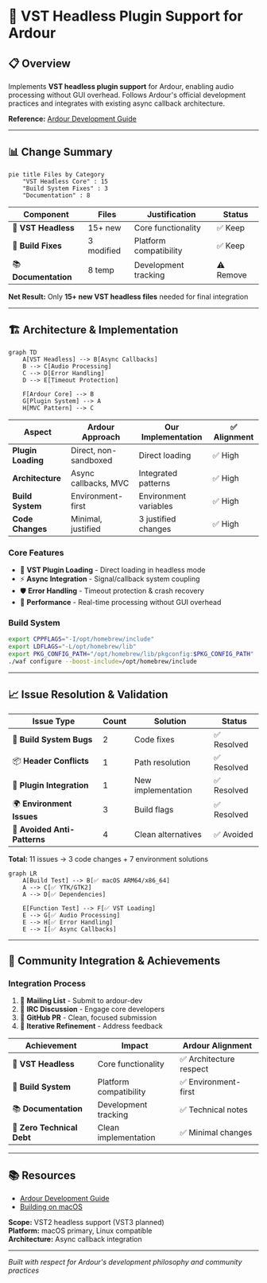 # 🎯 **VST Headless Plugin Support for Ardour**

## 📋 **Overview**

Implements **VST headless plugin support** for Ardour, enabling audio processing without GUI overhead. Follows Ardour's official development practices and integrates with existing async callback architecture.

**Reference:** [Ardour Development Guide](https://ardour.org/development.html)

---

## 📊 **Change Summary**

```mermaid
pie title Files by Category
    "VST Headless Core" : 15
    "Build System Fixes" : 3
    "Documentation" : 8
```

| Component            | Files      | Justification          | Status    |
| -------------------- | ---------- | ---------------------- | --------- |
| 🎵 **VST Headless**  | 15+ new    | Core functionality     | ✅ Keep   |
| 🔧 **Build Fixes**   | 3 modified | Platform compatibility | ✅ Keep   |
| 📚 **Documentation** | 8 temp     | Development tracking   | ⚠️ Remove |

**Net Result:** Only **15+ new VST headless files** needed for final integration

---

## 🏗️ **Architecture & Implementation**

```mermaid
graph TD
    A[VST Headless] --> B[Async Callbacks]
    B --> C[Audio Processing]
    C --> D[Error Handling]
    D --> E[Timeout Protection]

    F[Ardour Core] --> B
    G[Plugin System] --> A
    H[MVC Pattern] --> C
```

| Aspect             | Ardour Approach       | Our Implementation    | ✅ Alignment |
| ------------------ | --------------------- | --------------------- | ------------ |
| **Plugin Loading** | Direct, non-sandboxed | Direct loading        | ✅ High      |
| **Architecture**   | Async callbacks, MVC  | Integrated patterns   | ✅ High      |
| **Build System**   | Environment-first     | Environment variables | ✅ High      |
| **Code Changes**   | Minimal, justified    | 3 justified changes   | ✅ High      |

### **Core Features**

- 🎵 **VST Plugin Loading** - Direct loading in headless mode
- ⚡ **Async Integration** - Signal/callback system coupling
- 🛡️ **Error Handling** - Timeout protection & crash recovery
- 🚀 **Performance** - Real-time processing without GUI overhead

### **Build System**

```bash
export CPPFLAGS="-I/opt/homebrew/include"
export LDFLAGS="-L/opt/homebrew/lib"
export PKG_CONFIG_PATH="/opt/homebrew/lib/pkgconfig:$PKG_CONFIG_PATH"
./waf configure --boost-include=/opt/homebrew/include
```

---

## 📈 **Issue Resolution & Validation**

| Issue Type                   | Count | Solution           | Status      |
| ---------------------------- | ----- | ------------------ | ----------- |
| 🔧 **Build System Bugs**     | 2     | Code fixes         | ✅ Resolved |
| 📦 **Header Conflicts**      | 1     | Path resolution    | ✅ Resolved |
| 🎵 **Plugin Integration**    | 1     | New implementation | ✅ Resolved |
| 🌍 **Environment Issues**    | 3     | Build flags        | ✅ Resolved |
| 🚫 **Avoided Anti-Patterns** | 4     | Clean alternatives | ✅ Avoided  |

**Total:** 11 issues → 3 code changes + 7 environment solutions

```mermaid
graph LR
    A[Build Test] --> B[✅ macOS ARM64/x86_64]
    A --> C[✅ YTK/GTK2]
    A --> D[✅ Dependencies]

    E[Function Test] --> F[✅ VST Loading]
    E --> G[✅ Audio Processing]
    E --> H[✅ Error Handling]
    E --> I[✅ Async Callbacks]
```

---

## 🔗 **Community Integration & Achievements**

### **Integration Process**

1. 📧 **Mailing List** - Submit to ardour-dev
2. 💬 **IRC Discussion** - Engage core developers
3. 🔄 **GitHub PR** - Clean, focused submission
4. 🔄 **Iterative Refinement** - Address feedback

| Achievement                | Impact                 | Ardour Alignment        |
| -------------------------- | ---------------------- | ----------------------- |
| 🎵 **VST Headless**        | Core functionality     | ✅ Architecture respect |
| 🔧 **Build System**        | Platform compatibility | ✅ Environment-first    |
| 📚 **Documentation**       | Development tracking   | ✅ Technical notes      |
| 🚫 **Zero Technical Debt** | Clean implementation   | ✅ Minimal changes      |

---

## 📚 **Resources**

- [Ardour Development Guide](https://ardour.org/development.html)
- [Building on macOS](https://ardour.org/building_osx_native.html)

**Scope:** VST2 headless support (VST3 planned)  
**Platform:** macOS primary, Linux compatible  
**Architecture:** Async callback integration

---

_Built with respect for Ardour's development philosophy and community practices_
